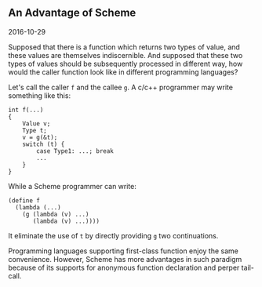 ## An Advantage of Scheme
2016-10-29

Supposed that there is a function which returns two types of value, and 
these values are themselves indiscernible. And supposed that these two 
types of values should be subsequently processed in different way, how 
would the caller function look like in different programming languages? 

Let's call the caller `f` and the callee `g`. A c/c++ programmer may write 
something like this:

    int f(...)
    {
        Value v;
        Type t;
        v = g(&t);
        switch (t) {
            case Type1: ...; break
            ...
        }
    }


While a Scheme programmer can write:

    (define f
      (lambda (...)
        (g (lambda (v) ...)
           (lambda (v) ...))))
  
It eliminate the use of `t` by directly providing `g` two continuations. 

Programming languages supporting first-class function enjoy the same 
convenience. However, Scheme has more advantages in such paradigm because of 
its supports for anonymous function declaration and perper tail-call. 

